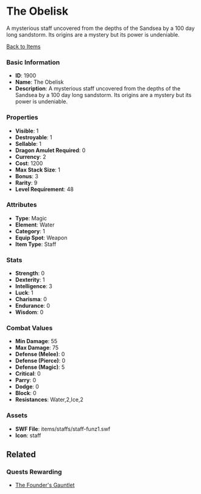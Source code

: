 # The Obelisk

A mysterious staff uncovered from the depths of the Sandsea by a 100 day long sandstorm. Its origins are a mystery but its power is undeniable.

[Back to Items](../items.md)

### Basic Information

- **ID**: 1900
- **Name**: The Obelisk
- **Description**: A mysterious staff uncovered from the depths of the Sandsea by a 100 day long sandstorm. Its origins are a mystery but its power is undeniable.

### Properties

- **Visible**: 1
- **Destroyable**: 1
- **Sellable**: 1
- **Dragon Amulet Required**: 0
- **Currency**: 2
- **Cost**: 1200
- **Max Stack Size**: 1
- **Bonus**: 3
- **Rarity**: 9
- **Level Requirement**: 48

### Attributes

- **Type**: Magic
- **Element**: Water
- **Category**: 1
- **Equip Spot**: Weapon
- **Item Type**: Staff

### Stats

- **Strength**: 0
- **Dexterity**: 1
- **Intelligence**: 3
- **Luck**: 1
- **Charisma**: 0
- **Endurance**: 0
- **Wisdom**: 0

### Combat Values

- **Min Damage**: 55
- **Max Damage**: 75
- **Defense (Melee)**: 0
- **Defense (Pierce)**: 0
- **Defense (Magic)**: 5
- **Critical**: 0
- **Parry**: 0
- **Dodge**: 0
- **Block**: 0
- **Resistances**: Water,2,Ice,2

### Assets

- **SWF File**: items/staffs/staff-funz1.swf
- **Icon**: staff

## Related

### Quests Rewarding

- [The Founder's Gauntlet](../quests/275-the-founder-s-gauntlet.md)

